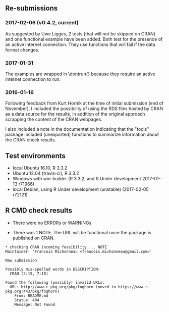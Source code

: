## Re-submissions

### 2017-02-06 (v0.4.2, current)

As suggested by Uwe Ligges, 2 tests (that will not be skipped on CRAN) and one
functional example have been added. Both test for the presence of an active
internet connection. They use functions that will fail if the data format
changes.

### 2017-01-31

The examples are wrapped in \dontrun{} because they require an active internet
connection to run.

### 2016-01-16

Following feedback from Kurt Hornik at the time of initial submission (end of
November), I included the possibility of using the RDS files hosted by CRAN as a
data source for the results, in addition of the original approach scrapping the
content of the CRAN webpages.

I also included a note in the documentation indicating that the "tools" package
included (unexported) functions to summarize information about the CRAN check
results.



## Test environments

- local Ubuntu 16.10, R 3.3.2
- Ubuntu 12.04 (travis-ci), R 3.3.2
- Windows with win-builder (R 3.3.2, and R Under development 2017-01-13 r71966)
- local Debian, using R Under development (unstable) (2017-02-05 r72121)

## R CMD check results

- There were no ERRORs or WARNINGs

- There was 1 NOTE. The URL will be functional once the package is published on
  CRAN.

```
* checking CRAN incoming feasibility ... NOTE
Maintainer: 'Francois Michonneau <francois.michonneau@gmail.com>'

New submission

Possibly mis-spelled words in DESCRIPTION:
  CRAN (2:19, 7:18)

Found the following (possibly) invalid URLs:
  URL: http://www.r-pkg.org/pkg/foghorn (moved to https://www.r-pkg.org:443/pkg/foghorn)
    From: README.md
    Status: 404
    Message: Not Found
```
